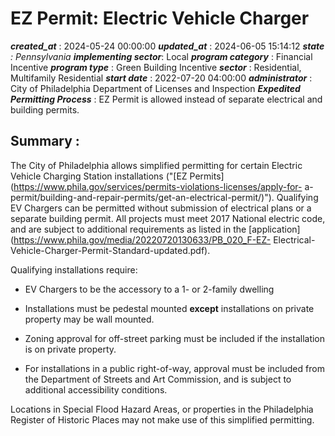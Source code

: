 # EZ Permit: Electric Vehicle Charger 
 ***created_at*** : 2024-05-24 00:00:00 
 ***updated_at*** : 2024-06-05 15:14:12 
 ***state** : Pennsylvania 
 **implementing sector***: Local 
 ***program category*** : Financial Incentive 
 ***program type*** : Green Building Incentive 
 ***sector*** : Residential, Multifamily Residential 
 ***start date*** : 2022-07-20 04:00:00 
 ***administrator*** : City of Philadelphia Department of Licenses and Inspection 
 ***Expedited Permitting Process*** : EZ Permit is allowed instead of separate electrical and building permits.

 
 ## Summary : 
 The City of Philadelphia allows simplified permitting for certain Electric
Vehicle Charging Station installations ("[EZ
Permits](https://www.phila.gov/services/permits-violations-licenses/apply-for-
a-permit/building-and-repair-permits/get-an-electrical-permit/)"). Qualifying
EV Chargers can be permitted without submission of electrical plans or a
separate building permit. All projects must meet 2017 National electric code,
and are subject to additional requirements as listed in the
[application](https://www.phila.gov/media/20220720130633/PB_020_F-EZ-
Electrical-Vehicle-Charger-Permit-Standard-updated.pdf).  

Qualifying installations require:

  * EV Chargers to be the accessory to a 1- or 2-family dwelling
  * Installations must be pedestal mounted **except** installations on private property may be wall mounted.
  * Zoning approval for off-street parking must be included if the installation is on private property.   

  * For installations in a public right-of-way, approval must be included from the Department of Streets and Art Commission, and is subject to additional accessibility conditions.   

Locations in Special Flood Hazard Areas, or properties in the Philadelphia
Register of Historic Places may not make use of this simplified permitting.  

 
 